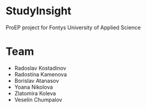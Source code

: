 StudyInsight
======
ProEP project for Fontys University of Applied Science


Team
======
* Radoslav Kostadinov
* Radostina Kamenova
* Borislav Atanasov
* Yoana Nikolova
* Zlatomira Koleva
* Veselin Chumpalov